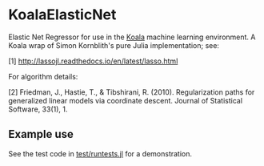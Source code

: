 # KoalaElasticNet


Elastic Net Regressor for use in the
[Koala](https://github.com/ablaom/Koala.jl) machine learning
environment. A Koala wrap of Simon Kornblith's pure Julia
implementation; see:

[1] http://lassojl.readthedocs.io/en/latest/lasso.html

For algorithm details: 

[2] Friedman, J., Hastie, T., & Tibshirani, R. (2010). Regularization
paths for generalized linear models via coordinate descent. Journal of
Statistical Software, 33(1), 1.

## Example use

See the test code in [test/runtests.jl](test/runtests.jl) for a demonstration.
